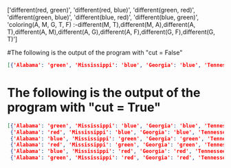 ['different(red, green)', 'different(red, blue)', 'different(green, red)', 'different(green, blue)', 'different(blue, red)', 'different(blue, green)', 'coloring(A, M, G, T, F) :-different(M, T),different(M, A),different(A, T),different(A, M),different(A, G),different(A, F),different(G, F),different(G, T)']

#The following is the output of the program with "cut = False"
```json
[{'Alabama': 'green', 'Mississippi': 'blue', 'Georgia': 'blue', 'Tennessee': 'red', 'Florida': 'red'}]
```
# The following is the output of the program with "cut = True"
```json
[{'Alabama': 'green', 'Mississippi': 'blue', 'Georgia': 'blue', 'Tennessee': 'red', 'Florida': 'red'},
 {'Alabama': 'red', 'Mississippi': 'blue', 'Georgia': 'blue', 'Tennessee': 'green', 'Florida': 'green'},
 {'Alabama': 'blue', 'Mississippi': 'green', 'Georgia': 'green', 'Tennessee': 'red', 'Florida': 'red'},
 {'Alabama': 'red', 'Mississippi': 'green', 'Georgia': 'green', 'Tennessee': 'blue', 'Florida': 'blue'},
 {'Alabama': 'blue', 'Mississippi': 'red', 'Georgia': 'red', 'Tennessee': 'green', 'Florida': 'green'},
 {'Alabama': 'green', 'Mississippi': 'red', 'Georgia': 'red', 'Tennessee': 'blue', 'Florida': 'blue'}]
```